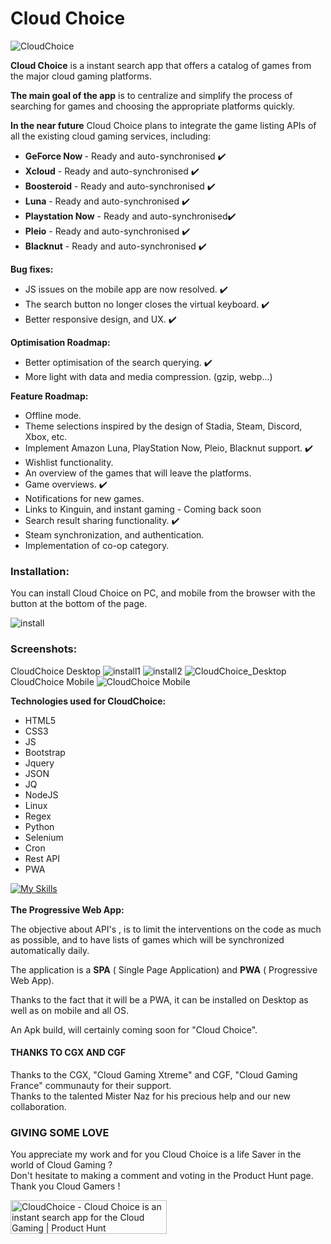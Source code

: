# Cloud Choice
![CloudChoice](https://github.com/mistertest/cloud-choice/blob/main/img/logo_cloud_choice300px.png)
<br>

<b>Cloud Choice</b> is a instant search app that offers a catalog of games from the major cloud gaming platforms.
<br>

<b>The main goal of the app</b> is to centralize and simplify the process of searching for games and choosing the appropriate platforms quickly.

<b>In the near future</b> Cloud Choice plans to integrate the game listing APIs of all the existing cloud gaming services, including:

- <b>GeForce Now </b> - Ready and auto-synchronised :heavy_check_mark:
- <b>Xcloud</b> - Ready and auto-synchronised :heavy_check_mark:
- <b>Boosteroid</b> - Ready and auto-synchronised :heavy_check_mark:
- <b>Luna</b> - Ready and auto-synchronised :heavy_check_mark:
- <b>Playstation Now</b> - Ready and auto-synchronised:heavy_check_mark:
- <b>Pleio</b> - Ready and auto-synchronised :heavy_check_mark:
- <b>Blacknut</b> - Ready and auto-synchronised :heavy_check_mark:

<b>Bug fixes:</b><br>
- JS issues on the mobile app are now resolved. :heavy_check_mark:
- The search button no longer closes the virtual keyboard. :heavy_check_mark:
- Better responsive design, and UX.  :heavy_check_mark:

<b>Optimisation Roadmap:</b><br>
- Better optimisation of the search querying. :heavy_check_mark:<br>
- More light with data and media compression. (gzip, webp...)<br>

<b>Feature Roadmap:</b><br>
- Offline mode.<br>
- Theme selections inspired by the design of Stadia, Steam, Discord, Xbox, etc.<br>
- Implement Amazon Luna, PlayStation Now, Pleio, Blacknut support. :heavy_check_mark:<br>
- Wishlist functionality.<br>
- An overview of the games that will leave the platforms.<br>
- Game overviews.  :heavy_check_mark:<br>
- Notifications for new games.<br>
- Links to Kinguin, and instant gaming - Coming back soon<br>
- Search result sharing functionality. :heavy_check_mark:<br>
- Steam synchronization, and authentication.<br>
- Implementation of co-op category.<br>

### Installation:
You can install Cloud Choice on PC, and mobile from the browser with the button at the bottom of the page.

![install](https://raw.githubusercontent.com/mistertest/cloud-choice/main/img/button_install.PNG)
### Screenshots:
CloudChoice Desktop
![install1](https://github.com/mistertest/cloud-choice/blob/main/img/barre_tache.PNG)
![install2](https://github.com/mistertest/cloud-choice/blob/main/img/demarer_cloud_choice.png)
![CloudChoice_Desktop](https://github.com/mistertest/cloud-choice/blob/main/img/cloudchoice_newDesktop.PNG)
<br>
CloudChoice Mobile
![CloudChoice Mobile](https://github.com/mistertest/cloud-choice/blob/main/img/cloud_choiceV3_mobile.png)

<b>Technologies used for CloudChoice:</b>
- HTML5
- CSS3
- JS
- Bootstrap
- Jquery
- JSON
- JQ
- NodeJS
- Linux
- Regex
- Python
- Selenium
- Cron
- Rest API
- PWA

[![My Skills](https://skillicons.dev/icons?i=html,css,js,regex,jquery,bootstrap,nodejs,linux,py,selenium)](https://skillicons.dev)
<br><br>
<b>The Progressive Web App:</b> <br>

The objective about API's , is to limit the interventions on the code as much as possible, and to have lists of games which will be synchronized automatically daily.

The application is a **SPA** ( Single Page Application) and **PWA** ( Progressive Web App).

Thanks to the fact that it will be a PWA, it can be installed on Desktop as well as on mobile and all OS.

An Apk build, will certainly coming  soon for "Cloud Choice".

#### THANKS TO CGX AND CGF
Thanks to the  CGX, "Cloud Gaming Xtreme" and CGF, "Cloud Gaming France" communauty for their support.<br>
Thanks to the talented Mister Naz for his precious help and our new collaboration.


### GIVING SOME LOVE

You appreciate my work and for you Cloud Choice is a life Saver in the world of Cloud Gaming ?<br>
Don't hesitate to making a comment and voting in the Product Hunt page. <br>
Thank you Cloud Gamers !

<a href="https://www.producthunt.com/posts/cloudchoice?utm_source=badge-featured&utm_medium=badge&utm_souce=badge-cloudchoice" target="_blank"><img src="https://api.producthunt.com/widgets/embed-image/v1/featured.svg?post_id=343875&theme=light" alt="CloudChoice - Cloud&#0032;Choice&#0032;is&#0032;an&#0032;instant&#0032;search&#0032;app&#0032;for&#0032;the&#0032;Cloud&#0032;Gaming | Product Hunt" style="width: 250px; height: 54px;" width="250" height="54" /></a>
